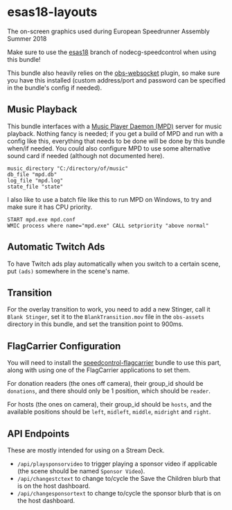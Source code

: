 # esas18-layouts
The on-screen graphics used during European Speedrunner Assembly Summer 2018

Make sure to use the [esas18](https://github.com/speedcontrol/nodecg-speedcontrol/tree/esas18) branch of nodecg-speedcontrol when using this bundle!

This bundle also heavily relies on the [obs-websocket](https://github.com/Palakis/obs-websocket) plugin, so make sure you have this installed (custom address/port and password can be specified in the bundle's config if needed).

## Music Playback
This bundle interfaces with a [Music Player Daemon (MPD)](https://www.musicpd.org/) server for music playback. Nothing fancy is needed; if you get a build of MPD and run with a config like this, everything that needs to be done will be done by this bundle when/if needed. You could also configure MPD to use some alternative sound card if needed (although not documented here).

```
music_directory "C:/directory/of/music"
db_file "mpd.db"
log_file "mpd.log"
state_file "state"
```

I also like to use a batch file like this to run MPD on Windows, to try and make sure it has CPU priority.

```
START mpd.exe mpd.conf
WMIC process where name="mpd.exe" CALL setpriority "above normal"
```

## Automatic Twitch Ads
To have Twitch ads play automatically when you switch to a certain scene, put `(ads)` somewhere in the scene's name.

## Transition
For the overlay transition to work, you need to add a new Stinger, call it `Blank Stinger`, set it to the `BlankTransition.mov` file in the `obs-assets` directory in this bundle, and set the transition point to 900ms.

## FlagCarrier Configuration
You will need to install the [speedcontrol-flagcarrier](https://github.com/speedcontrol/speedcontrol-flagcarrier) bundle to use this part, along with using one of the FlagCarrier applications to set them.

For donation readers (the ones off camera), their group_id should be `donations`, and there should only be 1 position, which should be `reader`.

For hosts (the ones on camera), their group_id should be `hosts`, and the available positions should be `left`, `midleft`, `middle`, `midright` and `right`.

## API Endpoints

These are mostly intended for using on a Stream Deck.

- `/api/playsponsorvideo` to trigger playing a sponsor video if applicable (the scene should be named `Sponsor Video`).
- `/api/changestctext` to change to/cycle the Save the Children blurb that is on the host dashboard.
- `/api/changesponsortext` to change to/cycle the sponsor blurb that is on the host dashboard.